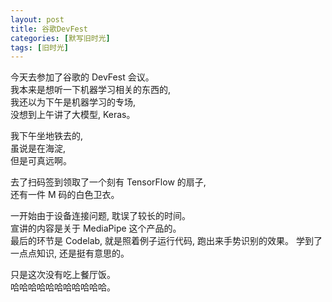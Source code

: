 ```yaml
---
layout: post
title: 谷歌DevFest
categories: [默写旧时光]
tags: [旧时光]
---
```

今天去参加了谷歌的 DevFest 会议。  
我本来是想听一下机器学习相关的东西的,  
我还以为下午是机器学习的专场,   
没想到上午讲了大模型, Keras。  

我下午坐地铁去的,   
虽说是在海淀,   
但是可真远啊。   

去了扫码签到领取了一个刻有 TensorFlow 的扇子,   
还有一件 M 码的白色卫衣。  

一开始由于设备连接问题,  耽误了较长的时间。  
宣讲的内容是关于 MediaPipe 这个产品的。  
最后的环节是 Codelab, 就是照着例子运行代码, 跑出来手势识别的效果。 
学到了一点点知识, 还是挺有意思的。  

只是这次没有吃上餐厅饭。   
哈哈哈哈哈哈哈哈哈哈哈。   
